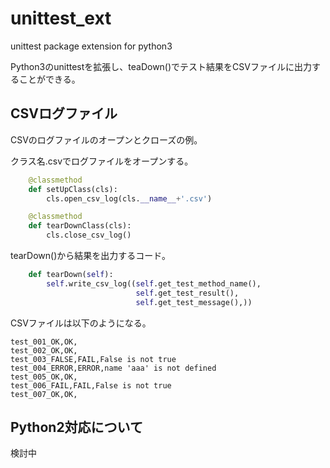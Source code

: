 # unittest_ext
unittest package extension for python3

Python3のunittestを拡張し、teaDown()でテスト結果をCSVファイルに出力することができる。

## CSVログファイル
CSVのログファイルのオープンとクローズの例。

クラス名.csvでログファイルをオープンする。

```python:sample_test.py
    @classmethod
    def setUpClass(cls):
        cls.open_csv_log(cls.__name__+'.csv')

    @classmethod
    def tearDownClass(cls):
        cls.close_csv_log()
```

tearDown()から結果を出力するコード。

```python:sample_test.py
    def tearDown(self):
        self.write_csv_log((self.get_test_method_name(),
                            self.get_test_result(),
                            self.get_test_message(),))
```

CSVファイルは以下のようになる。

```csv:Sample_1.csv
test_001_OK,OK,
test_002_OK,OK,
test_003_FALSE,FAIL,False is not true
test_004_ERROR,ERROR,name 'aaa' is not defined
test_005_OK,OK,
test_006_FAIL,FAIL,False is not true
test_007_OK,OK,
```
## Python2対応について

検討中
